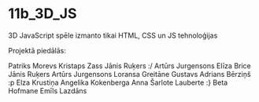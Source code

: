 # 11b_3D_JS
3D JavaScript spēle
izmanto tikai HTML, CSS un JS tehnoloģijas

Projektā piedālās:

Patriks Morevs
Kristaps Zass
Jānis Ruķers :/
Artūrs Jurgensons
Elīza Brice
Jānis Ruķers
Artūrs Jurgensons
Loransa Greitāne
Gustavs Adrians Bērziņš :p
Elza Krustiņa
Angelika Kokenberga
Anna Šarlote Lauberte :}
Beta Hofmane
Emīls Lazdāns